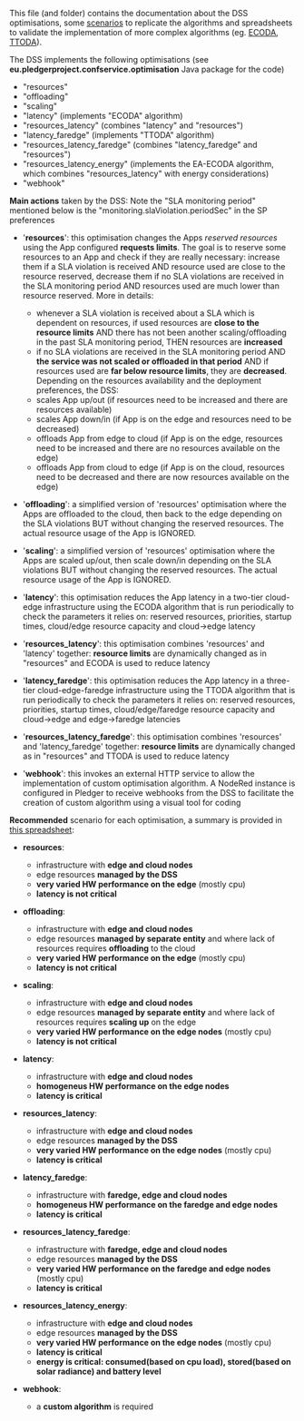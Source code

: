 This file (and folder) contains the documentation about the DSS optimisations, some [scenarios](optimisation_scenarios.md) to replicate the algorithms and spreadsheets to validate the implementation of more complex algorithms (eg. [ECODA](https://www.techrxiv.org/articles/preprint/An_Optimization_Framework_for_Edge-to-Cloud_Offloading_of_Kubernetes_Pods_in_V2X_Scenarios/16725643/1), [TTODA](link_to_be_added_as_soon_as_the_paper_is_public)).

The DSS implements the following optimisations (see **eu.pledgerproject.confservice.optimisation** Java package for the code)
- "resources"
- "offloading"
- "scaling"
- "latency" (implements "ECODA" algorithm)
- "resources_latency" (combines "latency" and "resources")
- "latency_faredge" (implements "TTODA" algorithm)
- "resources_latency_faredge" (combines "latency_faredge" and "resources")
- "resources_latency_energy" (implements the EA-ECODA algorithm, which combines "resources_latency" with energy considerations)
- "webhook"

**Main actions** taken by the DSS:
Note the "SLA monitoring period" mentioned below is the "monitoring.slaViolation.periodSec" in the SP preferences

- '**resources**': this optimisation changes the Apps *reserved resources* using the App configured **requests limits**. The goal is to reserve some resources to an App and check if they are really necessary: increase them if a SLA violation is received AND resource used are close to the resource reserved, decrease them if no SLA violations are received in the SLA monitoring period AND resources used are much lower than resource reserved. More in details:
    - whenever a SLA violation is received about a SLA which is dependent on resources, if used resources are **close to the resource limits** AND there has not been another scaling/offloading in the past SLA monitoring period, THEN resources are **increased**
    - if no SLA violations are received in the SLA monitoring period AND **the service was not scaled or offloaded in that period** AND if resources used are **far below resource limits**, they are **decreased**.
  Depending on the resources availability and the deployment preferences, the DSS:
    - scales App up/out (if resources need to be increased and there are resources available)
    - scales App down/in (if App is on the edge and resources need to be decreased)
    - offloads App from edge to cloud (if App is on the edge, resources need to be increased and there are no resources available on the edge)
    - offloads App from cloud to edge (if App is on the cloud, resources need to be decreased and there are now resources available on the edge)

-  '**offloading**': a simplified version of 'resources' optimisation where the Apps are offloaded to the cloud, then back to the edge depending on the SLA violations BUT without changing the reserved resources. The actual resource usage of the App is IGNORED.
-  '**scaling**': a simplified version of 'resources' optimisation where the Apps are scaled up/out, then scale down/in depending on the SLA violations BUT without changing the reserved resources. The actual resource usage of the App is IGNORED.
-  '**latency**': this optimisation reduces the App latency in a two-tier cloud-edge infrastructure using the ECODA  algorithm that is run periodically to check the parameters it relies on: reserved resources, priorities, startup times, cloud/edge resource capacity and cloud->edge latency
-  '**resources_latency**': this optimisation combines 'resources' and 'latency' together: **resource limits** are dynamically changed as in "resources" and ECODA is used to reduce latency
-  '**latency_faredge**': this optimisation reduces the App latency in a three-tier cloud-edge-faredge infrastructure using the TTODA algorithm that is run periodically to check the parameters it relies on: reserved resources, priorities, startup times, cloud/edge/faredge resource capacity and cloud->edge and edge->faredge latencies
-  '**resources_latency_faredge**': this optimisation combines 'resources' and 'latency_faredge' together: **resource limits** are dynamically changed as in "resources" and TTODA is used to reduce latency
-  '**webhook**': this invokes an external HTTP service to allow the implementation of custom optimisation algorithm. A NodeRed instance is configured in Pledger to receive webhooks from the DSS to facilitate the creation of custom algorithm using a visual tool for coding


**Recommended** scenario for each optimisation, a summary is provided in [this spreadsheet](optimisations_comparision.ods):

- **resources**:
    - infrastructure with **edge and cloud nodes**
    - edge resources **managed by the DSS**
    - **very varied HW performance on the edge** (mostly cpu)
    - **latency is not critical**

- **offloading**:
    - infrastructure with **edge and cloud nodes**
    - edge resources **managed by separate entity** and where lack of resources requires **offloading** to the cloud
    - **very varied HW performance on the edge** (mostly cpu)
    - **latency is not critical**

- **scaling**:
    - infrastructure with **edge and cloud nodes**
    - edge resources **managed by separate entity** and where lack of resources requires **scaling up** on the edge
    - **very varied HW performance on the edge nodes** (mostly cpu)
    - **latency is not critical**

- **latency**:
    - infrastructure with **edge and cloud nodes**
    - **homogeneus HW performance on the edge nodes**
    - **latency is critical**

- **resources_latency**:
    - infrastructure with **edge and cloud nodes**
    - edge resources **managed by the DSS**
    - **very varied HW performance on the edge nodes** (mostly cpu)
    - **latency is critical**

- **latency_faredge**:
    - infrastructure with **faredge, edge and cloud nodes**
    - **homogeneus HW performance on the faredge and edge nodes**
    - **latency is critical**
    
- **resources_latency_faredge**:
    - infrastructure with **faredge, edge and cloud nodes**
    - edge resources **managed by the DSS**
    - **very varied HW performance on the faredge and edge nodes** (mostly cpu)
    - **latency is critical**

- **resources_latency_energy**: 
    - infrastructure with **edge and cloud nodes**
    - edge resources **managed by the DSS**
    - **very varied HW performance on the edge nodes** (mostly cpu)
    - **latency is critical**
    - **energy is critical: consumed(based on cpu load), stored(based on solar radiance) and battery level**

    
- **webhook**:
    - a **custom algorithm** is required



